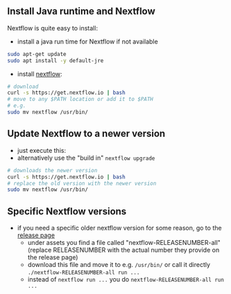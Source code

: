 ## Install Java runtime and Nextflow
 
Nextflow is quite easy to install:
 
* install a java run time for Nextflow if not available
 
```bash
sudo apt-get update
sudo apt install -y default-jre
```
* install [nextflow](https://www.nextflow.io/):
 
```bash
# download
curl -s https://get.nextflow.io | bash
# move to any $PATH location or add it to $PATH
# e.g.
sudo mv nextflow /usr/bin/
```
 
## Update Nextflow to a newer version
 
* just execute this:
* alternatively use the "build in" `nextflow upgrade`
 
```bash
# downloads the newer version
curl -s https://get.nextflow.io | bash
# replace the old version with the newer version
sudo mv nextflow /usr/bin/
```
 
## Specific Nextflow versions
 
* if you need a specific older nextflow version for some reason, go to the [release page](https://github.com/nextflow-io/nextflow/releases)
  * under assets you find a file called "nextflow-RELEASENUMBER-all" (replace RELEASENUMBER with the actual number they provide on the release page)
  * download this file and move it to e.g. `/usr/bin/` or call it directly `./nextflow-RELEASENUMBER-all run ...`
  * instead of `nextflow run ...` you do `nextflow-RELEASENUMBER-all run ...`